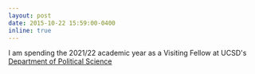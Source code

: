 ```yaml
---
layout: post
date: 2015-10-22 15:59:00-0400
inline: true
---
```


I am spending the 2021/22 academic year as a Visiting Fellow at UCSD's [Department of Political Science](https://polisci.ucsd.edu/)
